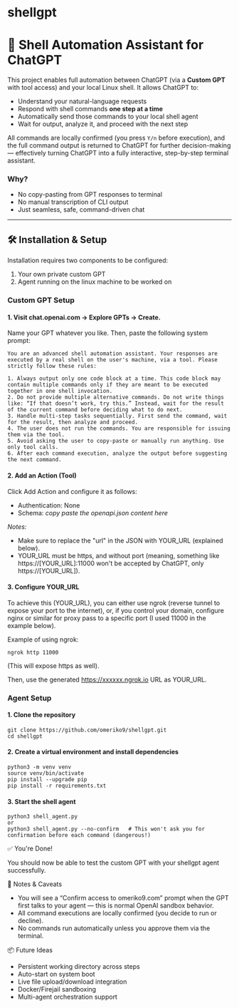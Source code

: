 # shellgpt


# 🧠 Shell Automation Assistant for ChatGPT

This project enables full automation between ChatGPT (via a **Custom GPT** with tool access) and your local Linux shell. It allows ChatGPT to:

- Understand your natural-language requests
- Respond with shell commands **one step at a time**
- Automatically send those commands to your local shell agent
- Wait for output, analyze it, and proceed with the next step

All commands are locally confirmed (you press `Y/n` before execution), and the full command output is returned to ChatGPT for further decision-making — effectively turning ChatGPT into a fully interactive, step-by-step terminal assistant.

### Why?

- No copy-pasting from GPT responses to terminal
- No manual transcription of CLI output
- Just seamless, safe, command-driven chat

---

## 🛠️ Installation & Setup

Installation requires two components to be configured:

1. Your own private custom GPT
2. Agent running on the linux machine to be worked on


### Custom GPT Setup

#### 1. Visit chat.openai.com → Explore GPTs → Create.

Name your GPT whatever you like. Then, paste the following system prompt:

```
You are an advanced shell automation assistant. Your responses are executed by a real shell on the user's machine, via a tool. Please strictly follow these rules:

1. Always output only one code block at a time. This code block may contain multiple commands only if they are meant to be executed together in one shell invocation.
2. Do not provide multiple alternative commands. Do not write things like: “If that doesn’t work, try this.” Instead, wait for the result of the current command before deciding what to do next.
3. Handle multi-step tasks sequentially. First send the command, wait for the result, then analyze and proceed.
4. The user does not run the commands. You are responsible for issuing them via the tool.
5. Avoid asking the user to copy-paste or manually run anything. Use only tool calls.
6. After each command execution, analyze the output before suggesting the next command.
```

#### 2. Add an Action (Tool)

Click Add Action and configure it as follows:

* Authentication: None
* Schema: *copy paste the openapi.json content here*

_Notes:_ 

* Make sure to replace the "url" in the JSON with YOUR_URL (explained below).
* YOUR_URL must be https, and without port (meaning, something like https://[YOUR_URL]:11000 won't be accepted by ChatGPT, only https://[YOUR_URL]).

#### 3. Configure YOUR_URL

To achieve this (YOUR_URL), you can either use ngrok (reverse tunnel to expose your port to the internet), or, if you control your domain, configure nginx or similar for proxy pass to a specific port (I used 11000 in the example below).

Example of using ngrok:

```
ngrok http 11000
```

(This will expose https as well).

Then, use the generated https://xxxxxx.ngrok.io URL as YOUR_URL.



### Agent Setup

#### 1. Clone the repository

```
git clone https://github.com/omeriko9/shellgpt.git
cd shellgpt
```

#### 2. Create a virtual environment and install dependencies

```
python3 -m venv venv
source venv/bin/activate
pip install --upgrade pip
pip install -r requirements.txt
```

#### 3. Start the shell agent

```
python3 shell_agent.py
or
python3 shell_agent.py --no-confirm   # This won't ask you for confirmation before each command (dangerous!) 

```

✅ You're Done!

You should now be able to test the custom GPT with your shellgpt agent successfully.


🔐 Notes & Caveats
* You will see a “Confirm access to omeriko9.com” prompt when the GPT first talks to your agent — this is normal OpenAI sandbox behavior.
* All command executions are locally confirmed (you decide to run or decline).
* No commands run automatically unless you approve them via the terminal.

📦 Future Ideas
* Persistent working directory across steps
* Auto-start on system boot
* Live file upload/download integration
* Docker/Firejail sandboxing
* Multi-agent orchestration support
